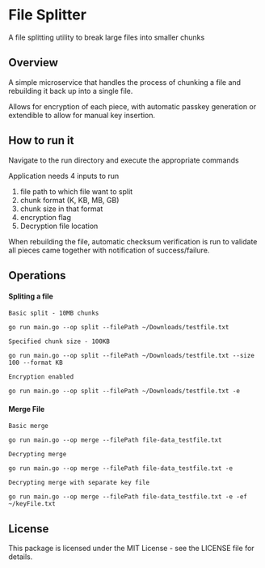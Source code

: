 # File Splitter
A file splitting utility to break large files into smaller chunks

## Overview
A simple microservice that handles the process of chunking a file and rebuilding it back up into a single file.

Allows for encryption of each piece, with automatic passkey generation or extendible to allow for manual key insertion.

## How to run it
Navigate to the run directory and execute the appropriate commands

Application needs 4 inputs to run
1. file path to which file want to split
2. chunk format (K, KB, MB, GB)
3. chunk size in that format
4. encryption flag
5. Decryption file location

When rebuilding the file, automatic checksum verification is run to validate all pieces came together with notification of success/failure.

## Operations

#### Spliting a file
```
Basic split - 10MB chunks

go run main.go --op split --filePath ~/Downloads/testfile.txt
```

```
Specified chunk size - 100KB

go run main.go --op split --filePath ~/Downloads/testfile.txt --size 100 --format KB
```

```
Encryption enabled

go run main.go --op split --filePath ~/Downloads/testfile.txt -e
```

#### Merge File
```
Basic merge

go run main.go --op merge --filePath file-data_testfile.txt
```

```
Decrypting merge

go run main.go --op merge --filePath file-data_testfile.txt -e
```

```
Decrypting merge with separate key file

go run main.go --op merge --filePath file-data_testfile.txt -e -ef ~/keyFile.txt
```

## License
This package is licensed under the MIT License - see the LICENSE file for details.
